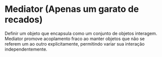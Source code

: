 # Mediator (Apenas um garato de recados)

Definir um objeto que encapsula como um conjunto de objetos interagem. Mediator promove acoplamento fraco ao manter objetos que não se referem um ao outro explicitamente, permitindo variar sua interação independentemente.